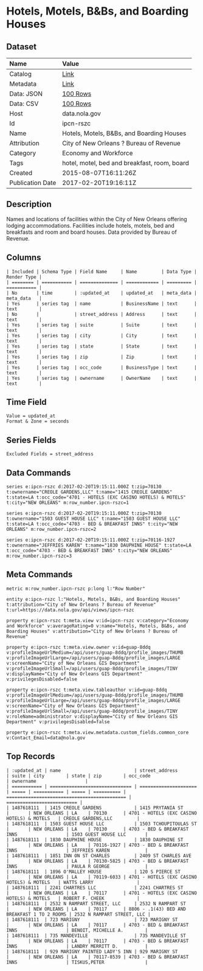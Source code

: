 # Hotels, Motels, B&Bs, and Boarding Houses

## Dataset

| Name | Value |
| :--- | :---- |
| Catalog | [Link](https://catalog.data.gov/dataset/nola-short-term-rentals) |
| Metadata | [Link](https://data.nola.gov/api/views/ipcn-rszc) |
| Data: JSON | [100 Rows](https://data.nola.gov/api/views/ipcn-rszc/rows.json?max_rows=100) |
| Data: CSV | [100 Rows](https://data.nola.gov/api/views/ipcn-rszc/rows.csv?max_rows=100) |
| Host | data.nola.gov |
| Id | ipcn-rszc |
| Name | Hotels, Motels, B&Bs, and Boarding Houses |
| Attribution | City of New Orleans ? Bureau of Revenue |
| Category | Economy and Workforce |
| Tags | hotel, motel, bed and breakfast, room, board |
| Created | 2015-08-07T16:11:26Z |
| Publication Date | 2017-02-20T19:16:11Z |

## Description

Names and locations of facilities within the City of New Orleans offering lodging accommodations. Facilities include hotels, motels, bed and breakfasts and room and board houses. Data provided by Bureau of Revenue.

## Columns

```ls
| Included | Schema Type | Field Name     | Name         | Data Type | Render Type |
| ======== | =========== | ============== | ============ | ========= | =========== |
| No       | time        | :updated_at    | updated_at   | meta_data | meta_data   |
| Yes      | series tag  | name           | BusinessName | text      | text        |
| No       |             | street_address | Address      | text      | text        |
| Yes      | series tag  | suite          | Suite        | text      | text        |
| Yes      | series tag  | city           | City         | text      | text        |
| Yes      | series tag  | state          | State        | text      | text        |
| Yes      | series tag  | zip            | Zip          | text      | text        |
| Yes      | series tag  | occ_code       | BusinessType | text      | text        |
| Yes      | series tag  | ownername      | OwnerName    | text      | text        |
```

## Time Field

```ls
Value = updated_at
Format & Zone = seconds
```

## Series Fields

```ls
Excluded Fields = street_address
```

## Data Commands

```ls
series e:ipcn-rszc d:2017-02-20T19:15:11.000Z t:zip=70130 t:ownername="CREOLE GARDENS,LLC" t:name="1415 CREOLE GARDENS" t:state=LA t:occ_code="4701 - HOTELS (EXC CASINO HOTELS) & MOTELS" t:city="NEW ORLEANS" m:row_number.ipcn-rszc=1

series e:ipcn-rszc d:2017-02-20T19:15:11.000Z t:zip=70130 t:ownername="1503 GUEST HOUSE LLC" t:name="1503 GUEST HOUSE LLC" t:state=LA t:occ_code="4703 - BED & BREAKFAST INNS" t:city="NEW ORLEANS" m:row_number.ipcn-rszc=2

series e:ipcn-rszc d:2017-02-20T19:15:11.000Z t:zip=70116-1927 t:ownername="JEFFRIES KAREN" t:name="1830 DAUPHINE HOUSE" t:state=LA t:occ_code="4703 - BED & BREAKFAST INNS" t:city="NEW ORLEANS" m:row_number.ipcn-rszc=3
```

## Meta Commands

```ls
metric m:row_number.ipcn-rszc p:long l:"Row Number"

entity e:ipcn-rszc l:"Hotels, Motels, B&Bs, and Boarding Houses" t:attribution="City of New Orleans ? Bureau of Revenue" t:url=https://data.nola.gov/api/views/ipcn-rszc

property e:ipcn-rszc t:meta.view v:id=ipcn-rszc v:category="Economy and Workforce" v:averageRating=0 v:name="Hotels, Motels, B&Bs, and Boarding Houses" v:attribution="City of New Orleans ? Bureau of Revenue"

property e:ipcn-rszc t:meta.view.owner v:id=guap-8ddq v:profileImageUrlMedium=/api/users/guap-8ddq/profile_images/THUMB v:profileImageUrlLarge=/api/users/guap-8ddq/profile_images/LARGE v:screenName="City of New Orleans GIS Department" v:profileImageUrlSmall=/api/users/guap-8ddq/profile_images/TINY v:displayName="City of New Orleans GIS Department" v:privilegesDisabled=false

property e:ipcn-rszc t:meta.view.tableauthor v:id=guap-8ddq v:profileImageUrlMedium=/api/users/guap-8ddq/profile_images/THUMB v:profileImageUrlLarge=/api/users/guap-8ddq/profile_images/LARGE v:screenName="City of New Orleans GIS Department" v:profileImageUrlSmall=/api/users/guap-8ddq/profile_images/TINY v:roleName=administrator v:displayName="City of New Orleans GIS Department" v:privilegesDisabled=false

property e:ipcn-rszc t:meta.view.metadata.custom_fields.common_core v:Contact_Email=data@nola.gov
```

## Top Records

```ls
| :updated_at | name                           | street_address        | suite | city        | state | zip        | occ_code                                     | ownername                  | 
| =========== | ============================== | ===================== | ===== | =========== | ===== | ========== | ============================================ | ========================== | 
| 1487618111  | 1415 CREOLE GARDENS            | 1415 PRYTANIA ST      |       | NEW ORLEANS | LA    | 70130      | 4701 - HOTELS (EXC CASINO HOTELS) & MOTELS   | CREOLE GARDENS,LLC         | 
| 1487618111  | 1503 GUEST HOUSE LLC           | 1503 TCHOUPITOULAS ST |       | NEW ORLEANS | LA    | 70130      | 4703 - BED & BREAKFAST INNS                  | 1503 GUEST HOUSE LLC       | 
| 1487618111  | 1830 DAUPHINE HOUSE            | 1830 DAUPHINE ST      |       | NEW ORLEANS | LA    | 70116-1927 | 4703 - BED & BREAKFAST INNS                  | JEFFRIES KAREN             | 
| 1487618111  | 1851 INN ON ST CHARLES         | 2409 ST CHARLES AVE   |       | NEW ORLEANS | LA    | 70130-5825 | 4703 - BED & BREAKFAST INNS                  | PAULA R GEORGE             | 
| 1487618111  | 1896 O'MALLEY HOUSE            | 120 S PIERCE ST       |       | NEW ORLEANS | LA    | 70119-6033 | 4701 - HOTELS (EXC CASINO HOTELS) & MOTELS   | WATTS LARRY                | 
| 1487618111  | 2241 CHARTRES LLC              | 2241 CHARTRES ST      |       | NEW ORLEANS | LA    | 70117      | 4701 - HOTELS (EXC CASINO HOTELS) & MOTELS   | ROBERT F. CHEEK            | 
| 1487618111  | 2532 N RAMPART STREET, LLC     | 2532 N RAMPART ST     |       | NEW ORLEANS | LA    | 70117      | 8806 - .1(43) BED AND BREAKFAST 1 TO 2 ROOMS | 2532 N RAMPART STREET, LLC | 
| 1487618111  | 723 MARIGNY                    | 723 MARIGNY ST        |       | NEW ORLEANS | LA    | 70117      | 4703 - BED & BREAKFAST INNS                  | BENOIT, MICHELLE A.        | 
| 1487618111  | 735 MANDEVILLE                 | 735 MANDEVILLE ST     |       | NEW ORLEANS | LA    | 70117      | 4703 - BED & BREAKFAST INNS                  | LANDRY MERRITT D.          | 
| 1487618111  | 929 MARIGNY PAINTED LADY'S INN | 929 MARIGNY ST        |       | NEW ORLEANS | LA    | 70117-8539 | 4703 - BED & BREAKFAST INNS                  | TISKUS,PETER               | 
```